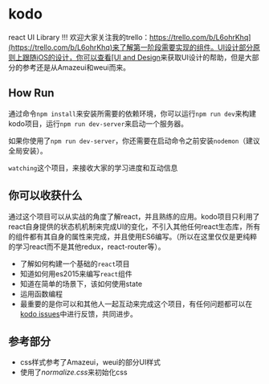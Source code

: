 # kodo

react UI Library !!! 欢迎大家关注我的trello：[https://trello.com/b/L6ohrKhq](https://trello.com/b/L6ohrKhq)来了解第一阶段需要实现的组件。UI设计部分原则上跟随iOS的设计，你可以查看[UI and Design](https://developer.apple.com/resources/)来获取UI设计的帮助，但是大部分的参考还是从Amazeui和weui而来。

## How Run

通过命令`npm install`来安装所需要的依赖环境，你可以运行`npm run dev`来构建kodo项目，运行`npm run dev-server`来启动一个服务器。

如果你使用了`npm run dev-server`，你还需要在启动命令之前安装`nodemon`（建议全局安装）。

`watching`这个项目，来接收大家的学习进度和互动信息

## 你可以收获什么

通过这个项目可以从实战的角度了解react，并且熟练的应用。kodo项目只利用了react自身提供的状态机机制来完成UI的变化，不引入其他任何react生态库，所有的组件都有其自身的属性来完成，并且使用ES6编写。（所以在这里仅仅是更纯粹的学习react而不是其他redux，react-router等）。

- 了解如何构建一个基础的`react`项目
- 知道如何用es2015来编写`react`组件
- 知道在简单的场景下，该如何使用state
- 运用函数编程
- 最重要的是你可以和其他人一起互动来完成这个项目，有任何问题都可以在[kodo issues](https://github.com/mulgore/kodo/issues)中进行反馈，共同进步。

## 参考部分

- css样式参考了Amazeui，weui的部分UI样式
- 使用了*normalize.css*来初始化css
